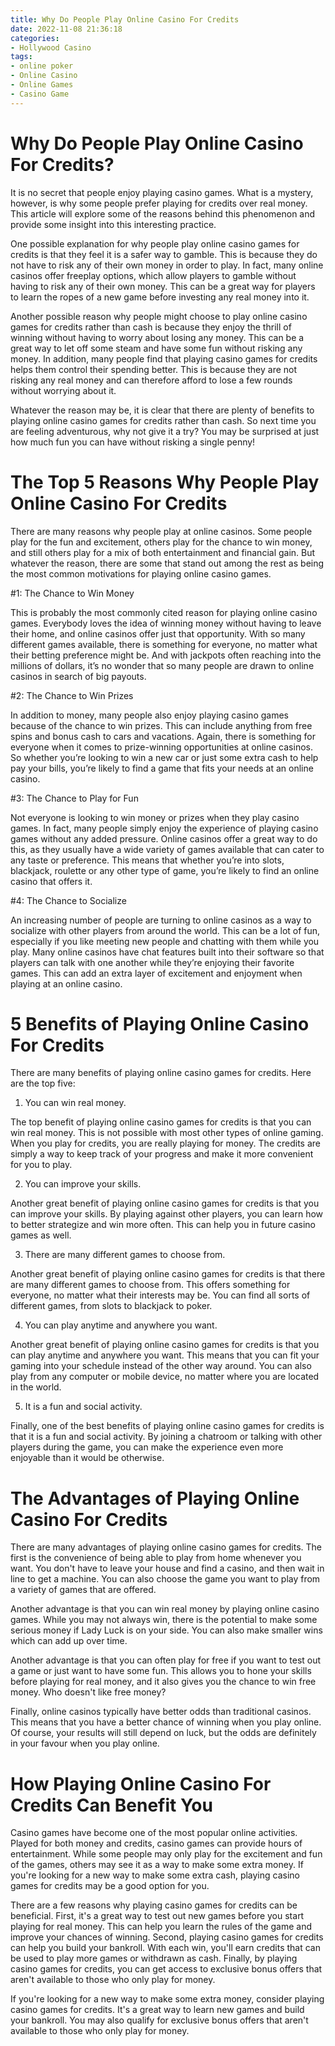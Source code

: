 ```yaml
---
title: Why Do People Play Online Casino For Credits
date: 2022-11-08 21:36:18
categories:
- Hollywood Casino
tags:
- online poker
- Online Casino
- Online Games
- Casino Game
---
```



#  Why Do People Play Online Casino For Credits?

It is no secret that people enjoy playing casino games. What is a mystery, however, is why some people prefer playing for credits over real money. This article will explore some of the reasons behind this phenomenon and provide some insight into this interesting practice.

One possible explanation for why people play online casino games for credits is that they feel it is a safer way to gamble. This is because they do not have to risk any of their own money in order to play. In fact, many online casinos offer freeplay options, which allow players to gamble without having to risk any of their own money. This can be a great way for players to learn the ropes of a new game before investing any real money into it.

Another possible reason why people might choose to play online casino games for credits rather than cash is because they enjoy the thrill of winning without having to worry about losing any money. This can be a great way to let off some steam and have some fun without risking any money. In addition, many people find that playing casino games for credits helps them control their spending better. This is because they are not risking any real money and can therefore afford to lose a few rounds without worrying about it.

Whatever the reason may be, it is clear that there are plenty of benefits to playing online casino games for credits rather than cash. So next time you are feeling adventurous, why not give it a try? You may be surprised at just how much fun you can have without risking a single penny!

#  The Top 5 Reasons Why People Play Online Casino For Credits

There are many reasons why people play at online casinos. Some people play for the fun and excitement, others play for the chance to win money, and still others play for a mix of both entertainment and financial gain. But whatever the reason, there are some that stand out among the rest as being the most common motivations for playing online casino games.

#1: The Chance to Win Money

This is probably the most commonly cited reason for playing online casino games. Everybody loves the idea of winning money without having to leave their home, and online casinos offer just that opportunity. With so many different games available, there is something for everyone, no matter what their betting preference might be. And with jackpots often reaching into the millions of dollars, it’s no wonder that so many people are drawn to online casinos in search of big payouts.

#2: The Chance to Win Prizes

In addition to money, many people also enjoy playing casino games because of the chance to win prizes. This can include anything from free spins and bonus cash to cars and vacations. Again, there is something for everyone when it comes to prize-winning opportunities at online casinos. So whether you’re looking to win a new car or just some extra cash to help pay your bills, you’re likely to find a game that fits your needs at an online casino.

#3: The Chance to Play for Fun

Not everyone is looking to win money or prizes when they play casino games. In fact, many people simply enjoy the experience of playing casino games without any added pressure. Online casinos offer a great way to do this, as they usually have a wide variety of games available that can cater to any taste or preference. This means that whether you’re into slots, blackjack, roulette or any other type of game, you’re likely to find an online casino that offers it.

#4: The Chance to Socialize

An increasing number of people are turning to online casinos as a way to socialize with other players from around the world. This can be a lot of fun, especially if you like meeting new people and chatting with them while you play. Many online casinos have chat features built into their software so that players can talk with one another while they’re enjoying their favorite games. This can add an extra layer of excitement and enjoyment when playing at an online casino.

#  5 Benefits of Playing Online Casino For Credits

There are many benefits of playing online casino games for credits. Here are the top five:

1. You can win real money.

The top benefit of playing online casino games for credits is that you can win real money. This is not possible with most other types of online gaming. When you play for credits, you are really playing for money. The credits are simply a way to keep track of your progress and make it more convenient for you to play.

2. You can improve your skills.

Another great benefit of playing online casino games for credits is that you can improve your skills. By playing against other players, you can learn how to better strategize and win more often. This can help you in future casino games as well.

3. There are many different games to choose from.

Another great benefit of playing online casino games for credits is that there are many different games to choose from. This offers something for everyone, no matter what their interests may be. You can find all sorts of different games, from slots to blackjack to poker.

4. You can play anytime and anywhere you want.

Another great benefit of playing online casino games for credits is that you can play anytime and anywhere you want. This means that you can fit your gaming into your schedule instead of the other way around. You can also play from any computer or mobile device, no matter where you are located in the world.

5. It is a fun and social activity.

Finally, one of the best benefits of playing online casino games for credits is that it is a fun and social activity. By joining a chatroom or talking with other players during the game, you can make the experience even more enjoyable than it would be otherwise.

#  The Advantages of Playing Online Casino For Credits

There are many advantages of playing online casino games for credits. The first is the convenience of being able to play from home whenever you want. You don't have to leave your house and find a casino, and then wait in line to get a machine. You can also choose the game you want to play from a variety of games that are offered.

Another advantage is that you can win real money by playing online casino games. While you may not always win, there is the potential to make some serious money if Lady Luck is on your side. You can also make smaller wins which can add up over time.

Another advantage is that you can often play for free if you want to test out a game or just want to have some fun. This allows you to hone your skills before playing for real money, and it also gives you the chance to win free money. Who doesn't like free money?

Finally, online casinos typically have better odds than traditional casinos. This means that you have a better chance of winning when you play online. Of course, your results will still depend on luck, but the odds are definitely in your favour when you play online.

#  How Playing Online Casino For Credits Can Benefit You

Casino games have become one of the most popular online activities. Played for both money and credits, casino games can provide hours of entertainment. While some people may only play for the excitement and fun of the games, others may see it as a way to make some extra money. If you're looking for a new way to make some extra cash, playing casino games for credits may be a good option for you.

There are a few reasons why playing casino games for credits can be beneficial. First, it's a great way to test out new games before you start playing for real money. This can help you learn the rules of the game and improve your chances of winning. Second, playing casino games for credits can help you build your bankroll. With each win, you'll earn credits that can be used to play more games or withdrawn as cash. Finally, by playing casino games for credits, you can get access to exclusive bonus offers that aren't available to those who only play for money.

If you're looking for a new way to make some extra money, consider playing casino games for credits. It's a great way to learn new games and build your bankroll. You may also qualify for exclusive bonus offers that aren't available to those who only play for money.